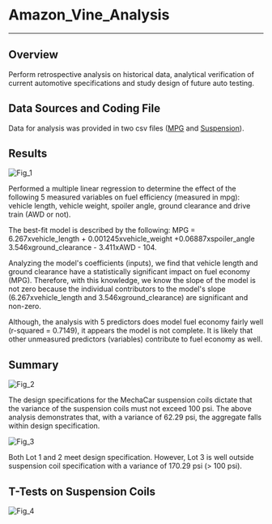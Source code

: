 # Amazon_Vine_Analysis
----------------------------------------------------------------------------------

## Overview
Perform retrospective analysis on historical data, analytical verification of current automotive specifications and study design of future auto testing.  

## Data Sources and Coding File
Data for analysis was provided in two csv files ([MPG](MechaCar_mpg.csv) and [Suspension](Suspension_Coil.csv)).  

## Results

![Fig_1](MechaCar_Statistical_Analysis/Screenshots/Linear_Regression_MPG.PNG)

Performed a multiple linear regression to determine the effect of the following 5 measured variables on fuel efficiency (measured in mpg): vehicle length, vehicle weight, spoiler angle, ground clearance and drive train (AWD or not).  

The best-fit model is described by the following:  MPG = 6.267xvehicle_length + 0.001245xvehicle_weight +0.06887xspoiler_angle 3.546xground_clearance - 3.411xAWD - 104.

Analyzing the model's coefficients (inputs), we find that vehicle length and ground clearance have a statistically significant impact on fuel economy (MPG).  Therefore, with this knowledge, we know the slope of the model is not zero because the individual contributors to the model's slope (6.267xvehicle_length and 3.546xground_clearance) are significant and non-zero.  

Although, the analysis with 5 predictors does model fuel economy fairly well (r-squared = 0.7149), it appears the model is not complete.  It is likely that other unmeasured predictors (variables) contribute to fuel economy as well.  

## Summary

![Fig_2](MechaCar_Statistical_Analysis/Screenshots/Suspension_central_tendancy.PNG)

The design specifications for the MechaCar suspension coils dictate that the variance of the suspension coils must not exceed 100 psi. The above analysis demonstrates that, with a variance of 62.29 psi, the aggregate falls within design specification.  


![Fig_3](MechaCar_Statistical_Analysis/Screenshots/Suspension_by_Lot.PNG)

Both Lot 1 and 2 meet design specification.  However, Lot 3 is well outside suspension coil specification with a variance of 170.29 psi (> 100 psi).  

## T-Tests on Suspension Coils

![Fig_4](MechaCar_Statistical_Analysis/Screenshots/ttest_PSI_allLots.PNG)

